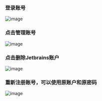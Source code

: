 ### 登录账号
![image](https://github.com/user-attachments/assets/cc3cc106-5a5e-4a59-839a-a6024c3f47bd)
### 点击管理账号
![image](https://github.com/user-attachments/assets/455db585-ac82-45d8-9f98-1049b2bc22b6)
### 点击删除Jetbrains账户
![image](https://github.com/user-attachments/assets/ce46ca24-7ece-4b31-8693-8de7af0e9f20)
### 重新注册账号，可以使用原账户和原密码
![image](https://github.com/user-attachments/assets/7aeb5dee-cbd9-44ff-b109-483139c9f040)